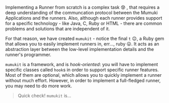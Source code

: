 Implementing a Runner from scratch is a complex task :cold_sweat: , that requires a deep understanding of the communcation protocol between the Mumuki Applications and the runners. Also, although each runner provides support for a specific technology - like Java, C, Ruby or HTML - there are common problems and solutions that are independent of it.

For that reason, we have created `mumukit` - notice the final `t` :wink:, a Ruby gem that allows you to easily implement runners in, err..., ruby :stuck_out_tongue:. It acts as an abstraction layer between the low-level implementation details and the runner's programmer.

`mumukit` is a framework, and is _hook-oriented_: you will have to implement specific classes called `hook`s in order to support specific runner features. Most of them are optional, which allows you to quickly implement a runner without much effort. However, in order to implement a full-fledged runner, you may need to do more work.

> Quick check! `mumukit` is...
